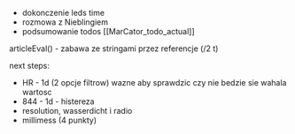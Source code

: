 - dokonczenie leds time
- rozmowa z Nieblingiem
- podsumowanie todos [[MarCator_todo_actual]]



articleEval()  - zabawa ze stringami przez referencje (/2 t)

next steps:
- HR - 1d (2 opcje filtrow) wazne aby sprawdzic czy nie bedzie sie wahala wartosc
- 844 - 1d - histereza 
- resolution, wasserdicht i radio
- millimess (4 punkty)